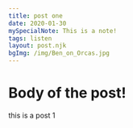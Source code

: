 ```yaml
---
title: post one
date: 2020-01-30
mySpecialNote: This is a note!
tags: listen
layout: post.njk
bgImg: /img/Ben_on_Orcas.jpg
---
```


# Body of the post!

this is a post 1